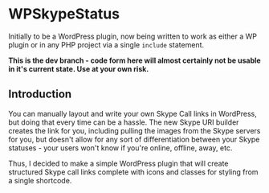 # WPSkypeStatus #

Initially to be a WordPress plugin, now being written to work as either a WP plugin or in any PHP project via a single `include` statement.

**This is the dev branch - code form here will almost certainly not be usable in it's current state. Use at your own risk.**

## Introduction ##

You can manually layout and write your own Skype Call links in WordPress, but doing that every time can be a hassle. The new Skype URI builder creates the link for you, including pulling the images from the Skype servers for you, but doesn't allow for any sort of differentiation between your Skype statuses - your users won't know if you're online, offline, away, etc.

Thus, I decided to make a simple WordPress plugin that will create structured Skype call links complete with icons and classes for styling from a single shortcode.
